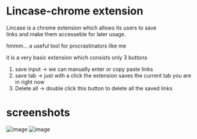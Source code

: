 
# Lincase-chrome extension

Lincase is a chrome extension which allows its users to save  
links and make them accesseble for later usage.

hmmm... a useful tool for procrastinators like me

it is a very basic extension which consists only 3 buttons

1. save input ->  we can manually enter or copy paste links
2. save tab  -> just with a click the extension saves the current tab you are  in right now
3. Delete all -> double click this button to delete all the saved links 

# screenshots


![image](https://user-images.githubusercontent.com/71877477/148978554-ebc962f6-16fe-44f9-b666-5232e0900e42.png)
![image](https://user-images.githubusercontent.com/71877477/148978667-5ceab250-ec56-4aea-a382-f8660d577700.png)













